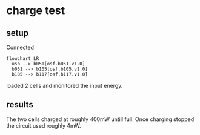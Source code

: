 # charge test
## setup
Connected 
```mermaid
flowchart LR
  usb --> b051[osf.b051.v1.0]
  b051 --> b105[osf.b105.v1.0]
  b105 --> b117[osf.b117.v1.0]
```
loaded 2 cells and monitored the input energy.
## results
The two cells charged at roughly 400mW untill full. Once charging stopped the circuit used roughly 4mW.
